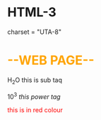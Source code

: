 # HTML-3
<!DOCTYPE HTML>
<html>
  <head>
     <meta> charset = "UTA-8"</meta>
     <title> Web development</title>
     <body>
        <h1 style="color:orange";>--WEB PAGE--</h1>
        <!--
          this comment line in html
        -->
           <p>H<sub>2</sub>O 
              this is sub taq 
           </p>
           <p>10<sup>3</sup>
              <i>this power tag</i>
           </p>
           <p style="color:red";>this is in red colour </p>
     </body>
  </head>
</html>
